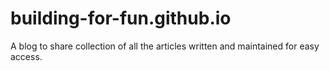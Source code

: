 # building-for-fun.github.io

A blog to share collection of all the articles written and maintained for easy access.
